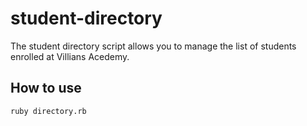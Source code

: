 # student-directory

The student directory script allows you to manage the list of students enrolled at Villians Acedemy.

## How to use

```shell
ruby directory.rb
```